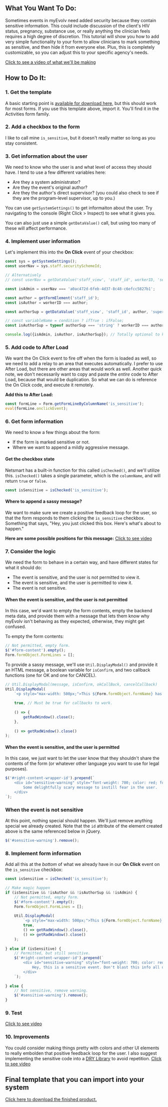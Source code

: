 ## What You Want To Do:
Sometimes events in myEvolv need added security because they contain sensitive information. This could include discussion of the client's HIV status, pregnancy, substance use, or really anything the clinician feels requires a high degree of discretion. This tutorial will show you how to add very simple functionality to your form to allow clinicians to mark something as sensitive, and then hide it from everyone else. Plus, this is completely customizable, so you can adjust this to your specific agency's needs.

[Click to see a video of what we'll be making](https://github.com/myEvolv-Development-Community/myEvolvCode/blob/35e5b4eb6c80e9175c798ff5b79913005c5c4d59/How-To%20Guides/assets/images/sens_step2_done.mp4)

## How to Do It:
### 1. Get the template
A basic starting point is <a href="https://github.com/myEvolv-Development-Community/myEvolvCode/blob/d4f05ac26635a78078fe3b68359a627124e4267a/How-To%20Guides/assets/images/blank_for_connections.json" target="_blank">available for download here</a>, but this should work for most forms. If you use this template above, import it. You'll find it in the Activities form family.

### 2. Add a checkbox to the form
I like to call mine `is_sensitive`, but it doesn't really matter so long as you stay consistent.

### 3. Get information about the user
We need to know who the user is and what level of access they should have. I tend to use a few different variables here:
- Are they a system administrator?
- Are they the event's original author?
- Are they the author's direct supervisor? (you could also check to see if they are the program-level supervisor, up to you.)

You can use `getSystemSettings()` to get informaiton about the user. Try navigating to the console (Right Click > Inspect) to see what it gives you.

You can also just use a simple `getDataValue()` call, but using too many of these will affect performance.

### 4. Implement user information
Let's implement this into the **On Click** event of your checkbox:
```js
const sys = getSystemSettings();
const userNav = sys.staff.securitySchemeId;

// Alternatively
// const userNav = getDataValue('staff_view', 'staff_id', workerID, 'security_scheme_id');

const isAdmin = userNav === 'a0ac472d-6feb-4d37-8c48-c6efcc5827b1';

const author = getFormElement('staff_id');
const isAuthor = workerID === author;

const authorSup = getDataValue('staff_view', 'staff_id', author, 'supervisor_id');

// const variableName = condition ? ifTrue : ifFalse;
const isAuthorSup = typeof authorSup === 'string' ? workerID === authorSup.toLowerCase() : false;

console.log({isAdmin, isAuthor, isAuthorSup}); // Totally optional to keep this.
```

### 5. Add code to After Load
We want the On Click event to fire off when the form is loaded as well, so we need to add a relay to an area that executes automatically. I prefer to use After Load, but there are other areas that would work as well. Another quick note, we don't necessarily want to copy and paste the *entire* code to After Load, because that would be duplication. So what we can do is reference the On Click code, and execute it remotely.

**Add this to After Load:**
```js
const formLine = Form.getFormLineByColumnName('is_sensitive');
eval(formLine.onclickEvent);
```

### 6. Get form information
We need to know a few things about the form:
- If the form is marked sensitive or not.
- Where we want to append a mildly aggressive message.

#### Get the checkbox state
Netsmart has a built-in function for this called `isChecked()`, and we'll utilize this. `isChecked()` takes a single parameter, which is the `columnName`, and will return `true` or `false`.
```js
const isSensitive = isChecked('is_sensitive');
```

#### Where to append a sassy message?
We want to make sure we create a positive feedback loop for the user, so that the form responds to them clicking the `is_sensitive` checkbox. Something that says, "Hey, you just clicked this box. Here's what's about to happen."

**Here are some possible positions for this message:**
[Click to see video](https://github.com/myEvolv-Development-Community/myEvolvCode/blob/35e5b4eb6c80e9175c798ff5b79913005c5c4d59/How-To%20Guides/assets/images/append_positions.mp4)

### 7. Consider the logic
We need the form to behave in a certain way, and have different states for what it should do:
- The event is sensitive, and the user is not permitted to view it.
- The event is sensitive, and the user is permitted to view it.
- The event is not sensitive.

#### When the event is sensitive, and the user is not permitted
In this case, we'd want to empty the form contents, empty the backend meta data, and provide them with a message that lets them know why myEvolv isn't behaving as they expected, otherwise, they might get confused.

To empty the form contents:
```js
// Not permitted, empty form.
$('#form-content').empty();
Form.formObject.FormLines = [];
```

To provide a sassy message, we'll use `Util.DisplayModal()` and provide it an HTML message, a boolean variable for `isConfirm`, and two callback functions (one for OK and one for CANCEL).
```js
// Util.DisplayModal(message, isConfirm, okCallBack, cancelCallback)
Util.DisplayModal(
    `<p style="max-width: 500px;">This ${Form.formObject.formName} has been marked sensitive by the author. You are not permitted to view it's contents. Please contact the author for more information.</p>`, 
    
    true, // Must be true for callbacks to work.
    
    () => {
        getRadWindow().close();
    },
    
    () => getRadWindow().close()
);
```

#### When the event is sensitive, and the user is permitted
In this case, we just want to let the user know that they shouldn't share the contents of the form (or whatever other language you want to use for legal purposes).
```js
$('#right-content-wrapper-id').prepend(`
    <div id="sensitive-warning" style="font-weight: 700; color: red; font-size: 20px;">
        Some delightfully scary message to instill fear in the user.
    </div>
`);
```

### When the event is not sensitive
At this point, nothing special should happen. We'll just remove anything special we already created. Note that the `id` attribute of the element created above is the same referenced below in jQuery.
```js
$('#sensitive-warning').remove();
```

### 8. Implement form information
Add all this at the *bottom* of what we already have in our **On Click** event on the `is_sensitive` checkbox:
```js
const isSensitive = isChecked('is_sensitive');

// Make magic happen
if (isSensitive && !isAuthor && !isAuthorSup && !isAdmin) {
    // Not permitted, empty form.
    $('#form-content').empty();
    Form.formObject.FormLines = [];
    
    Util.DisplayModal(
        `<p style="max-width: 500px;">This ${Form.formObject.formName} has been marked sensitive by the author. You are not permitted to view it's contents. Please contact the author for more information.</p>`, 
        true,
        () => getRadWindow().close(),
        () => getRadWindow().close()
    );
    
} else if (isSensitive) {
    // Permitted, but still sensitive.
    $('#right-content-wrapper-id').prepend(`
        <div id="sensitive-warning" style="font-weight: 700; color: red; font-size: 20px;">
            Hey, this is a sensitive event. Don't blast this info all over Reddit.
        </div>
    `);
    
} else {
    // Not sensitive, remove warning.
    $('#sensitive-warning').remove();
}
```

### 9. Test
[Click to see video](https://github.com/myEvolv-Development-Community/myEvolvCode/blob/35e5b4eb6c80e9175c798ff5b79913005c5c4d59/How-To%20Guides/assets/images/sens_step2_done.mp4)

### 10. Improvements
You could consider making things pretty with colors and other UI elements to really embolden that positive feedback loop for the user. I also suggest implementing the sensitive code into a <a href="https://github.com/myEvolv-Development-Community/myEvolvCode/blob/64e19b6bb5e275c8db53bcfab46d1f2e8ffce7b7/How-To%20Guides/Make%20a%20DRY%20Function%20Library.md" target="_blank">DRY Library</a> to avoid repetition.
[Click to see video](https://github.com/myEvolv-Development-Community/myEvolvCode/raw/refs/heads/main/How-To%20Guides/assets/images/sensitive_final_with_other_user.mp4)

## Final template that you can import into your system
<a href="https://github.com/myEvolv-Development-Community/myEvolvCode/blob/64e19b6bb5e275c8db53bcfab46d1f2e8ffce7b7/How-To%20Guides/assets/exports/sensitive_final_export.json" target="_blank">Click here to download the finished product.</a>